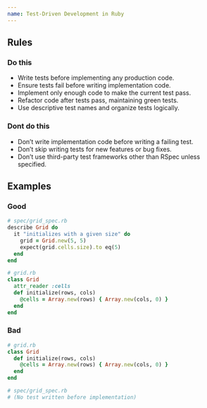 ```yaml
---
name: Test-Driven Development in Ruby
---
```

## Rules

### Do this
  - Write tests before implementing any production code.
  - Ensure tests fail before writing implementation code.
  - Implement only enough code to make the current test pass.
  - Refactor code after tests pass, maintaining green tests.
  - Use descriptive test names and organize tests logically.

### Dont do this
  - Don’t write implementation code before writing a failing test.
  - Don’t skip writing tests for new features or bug fixes.
  - Don’t use third-party test frameworks other than RSpec unless specified.

## Examples

### Good
```rb
# spec/grid_spec.rb
describe Grid do
  it "initializes with a given size" do
    grid = Grid.new(5, 5)
    expect(grid.cells.size).to eq(5)
  end
end

# grid.rb
class Grid
  attr_reader :cells
  def initialize(rows, cols)
    @cells = Array.new(rows) { Array.new(cols, 0) }
  end
end
```

### Bad
```rb
# grid.rb
class Grid
  def initialize(rows, cols)
    @cells = Array.new(rows) { Array.new(cols, 0) }
  end
end

# spec/grid_spec.rb
# (No test written before implementation)
```
